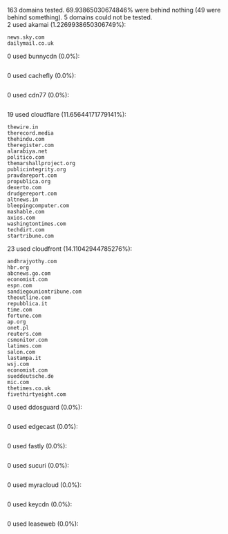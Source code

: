 163 domains tested. 69.93865030674846% were behind nothing (49 were behind something). 5 domains could not be tested.<br>
2 used akamai (1.2269938650306749%):
```
news.sky.com
dailymail.co.uk
```

0 used bunnycdn (0.0%):
```

```

0 used cachefly (0.0%):
```

```

0 used cdn77 (0.0%):
```

```

19 used cloudflare (11.65644171779141%):
```
thewire.in
therecord.media
thehindu.com
theregister.com
alarabiya.net
politico.com
themarshallproject.org
publicintegrity.org
pravdareport.com
propublica.org
dexerto.com
drudgereport.com
altnews.in
bleepingcomputer.com
mashable.com
axios.com
washingtontimes.com
techdirt.com
startribune.com
```

23 used cloudfront (14.11042944785276%):
```
andhrajyothy.com
hbr.org
abcnews.go.com
economist.com
espn.com
sandiegouniontribune.com
theoutline.com
repubblica.it
time.com
fortune.com
ap.org
onet.pl
reuters.com
csmonitor.com
latimes.com
salon.com
lastampa.it
wsj.com
economist.com
sueddeutsche.de
mic.com
thetimes.co.uk
fivethirtyeight.com
```

0 used ddosguard (0.0%):
```

```

0 used edgecast (0.0%):
```

```

0 used fastly (0.0%):
```

```

0 used sucuri (0.0%):
```

```

0 used myracloud (0.0%):
```

```

0 used keycdn (0.0%):
```

```

0 used leaseweb (0.0%):
```

```
